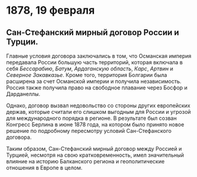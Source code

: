 # 1878, 19 февраля
## Сан-Стефанский мирный договор России и Турции.
Главные условия договора заключались в том, что Османская империя передавала России большую часть территорий, которая включала в себя *Бессарабию*, *Батум*, *Ардаганскую область*, *Карс*, *Артвин* и *Северное Закавказье*. Кроме того, территория Болгарии была расширена за счет Османской империи и получила независимость. Россия также получила право на свободное плавание через Босфор и Дарданеллы.

Однако, договор вызвал недовольство со стороны других европейских держав, которые считали его слишком выгодным для России и угрозой для международного порядка в регионе. В результате был созван Конгресс Берлина в июне 1878 года, на котором было принято новое решение по подробному пересмотру условий Сан-Стефанского договора. 

Таким образом, Сан-Стефанский мирный договор между Россией и Турцией, несмотря на свою кратковременность, имел значительный влияние на историю Балканского региона и геополитические отношения в Европе в целом.